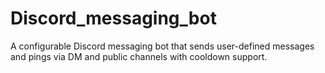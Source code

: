 # Discord_messaging_bot
A configurable Discord messaging bot that sends user-defined messages and pings via DM and public channels with cooldown support.
